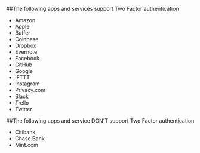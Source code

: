 ##The following apps and services support Two Factor authentication
* Amazon
* Apple
* Buffer
* Coinbase
* Dropbox
* Evernote
* Facebook
* GitHub
* Google
* IFTTT
* Instagram
* Privacy.com
* Slack
* Trello
* Twitter


##The following apps and service DON'T support Two Factor authentication
* Citibank
* Chase Bank
* Mint.com
